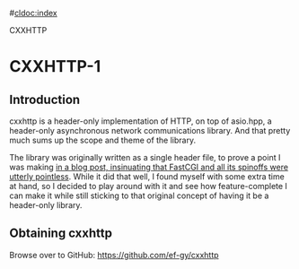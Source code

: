 #<cldoc:index>

CXXHTTP

# CXXHTTP-1

## Introduction

cxxhttp is a header-only implementation of HTTP, on top of asio.hpp, a
header-only asynchronous network communications library. And that pretty much
sums up the scope and theme of the library.

The library was originally written as a single header file, to prove a point I
was making [in a blog post, insinuating that FastCGI and all its spinoffs were
utterly pointless](https://ef.gy/fastcgi-is-pointless). While it did that well,
I found myself with some extra time at hand, so I decided to play around with it
and see how feature-complete I can make it while still sticking to that original
concept of having it be a header-only library.

## Obtaining cxxhttp

Browse over to GitHub: https://github.com/ef-gy/cxxhttp

